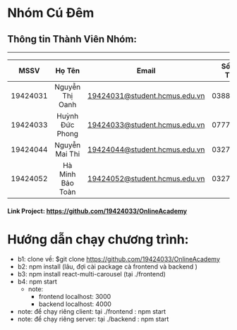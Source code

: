 # Nhóm Cú Đêm

## Thông tin Thành Viên Nhóm:
---

| MSSV       | Họ Tên           | Email                         | Số Điện Thoại   |
| :---------:|:----------------:| :----------------------------:|:---------------:|
| 19424031   | Nguyễn Thị Oanh  | 19424031@student.hcmus.edu.vn | 0388256797      |
| 19424033   | Huỳnh Đức Phong  | 19424033@student.hcmus.edu.vn | 0777178681      |
| 19424044   | Nguyễn Mai Thi   | 19424044@student.hcmus.edu.vn | 0327247666      |
| 19424052   | Hà Minh Bảo Toàn | 19424052@student.hcmus.edu.vn | 0327247666      |


#### Link Project: https://github.com/19424033/OnlineAcademy


# Hướng dẫn chạy chương trình:
- b1: clone về: $git clone https://github.com/19424033/OnlineAcademy
- b2: npm install (lâu, đợi cài package cà frontend và backend )
- b3: npm install react-multi-carousel (tại ./frontend)
- b4: npm start 
   - note: 
      - frontend localhost: 3000
      - backend localhost: 4000
- note: để chạy riêng client: tại ./frontend : npm start
- note: để chạy riêng server: tại ./backend : npm start
